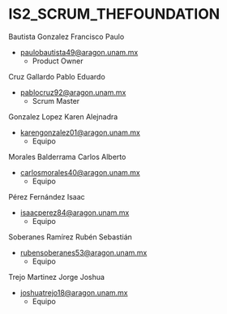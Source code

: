 # IS2_SCRUM_THEFOUNDATION

Bautista Gonzalez Francisco Paulo
- paulobautista49@aragon.unam.mx
  - Product Owner

Cruz Gallardo Pablo Eduardo
- pablocruz92@aragon.unam.mx
  - Scrum Master

Gonzalez Lopez Karen Alejnadra
- karengonzalez01@aragon.unam.mx
  - Equipo

Morales Balderrama Carlos Alberto
- carlosmorales40@aragon.unam.mx
  - Equipo

Pérez Fernández Isaac
- isaacperez84@aragon.unam.mx
  - Equipo

Soberanes Ramírez Rubén Sebastián
- rubensoberanes53@aragon.unam.mx
  - Equipo

Trejo Martinez Jorge Joshua
- joshuatrejo18@aragon.unam.mx
  - Equipo
